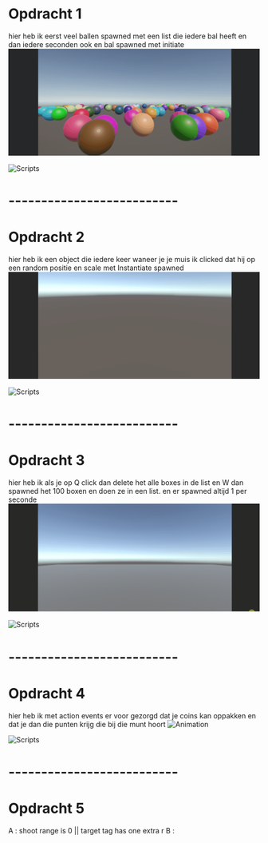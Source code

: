 # Opdracht 1
hier heb ik eerst veel ballen spawned met een list die iedere bal heeft en dan iedere seconden ook en bal spawned met initiate
![Animation](Gifs/1.1.gif)

![Scripts](Assets/Scripts/Opdr1)

# --------------------------
# Opdracht 2
hier heb ik een object die iedere keer waneer je je muis ik clicked dat hij op een random positie en scale met Instantiate spawned
![Animation](Gifs/2.gif)

![Scripts](Assets/Scripts/Opdr2)

# --------------------------
# Opdracht 3
hier heb ik als je op Q click dan delete het alle boxes in de list en W dan spawned het 100 boxen en doen ze in een list. en er spawned altijd 1 per seconde
![Animation](Gifs/3.gif)

![Scripts](Assets/Scripts/Opdr3)

# --------------------------
# Opdracht 4
hier heb ik met action events er voor gezorgd dat je coins kan oppakken en dat je dan die punten krijg die bij die munt hoort
![Animation](Gifs/4.gif)

![Scripts](Assets/Scripts/Opdr4)

# --------------------------
# Opdracht 5
A : shoot range is 0    ||    target tag has one extra r
B : 
